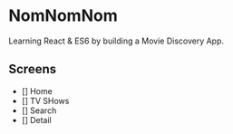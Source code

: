 # NomNomNom

Learning React & ES6 by building a Movie Discovery App.

## Screens

- [] Home
- [] TV SHows
- [] Search
- [] Detail